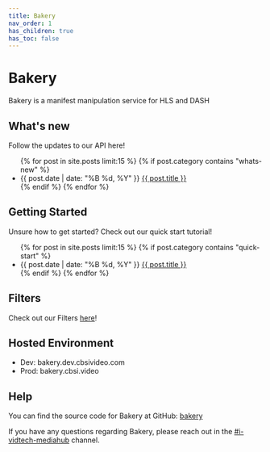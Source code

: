 ```yaml
---
title: Bakery
nav_order: 1
has_children: true
has_toc: false
---
```


# Bakery

Bakery is a manifest manipulation service for HLS and DASH


## What's new

Follow the updates to our API here!

<ul>
  {% for post in site.posts limit:15 %}
	{% if post.category contains "whats-new" %}
    <li>
      <span class="post-date">{{ post.date | date: "%B %d, %Y" }}</span> <a href="{{ site.baseurl }}{{ post.url }}">{{ post.title }}</a>
    </li>
    {% endif %}
  {% endfor %}
</ul>

## Getting Started

Unsure how to get started? Check out our quick start tutorial!
<ul>
  {% for post in site.posts limit:15 %}
	{% if post.category contains "quick-start" %}
    <li>
      <span class="post-date">{{ post.date | date: "%B %d, %Y" }}</span> <a href="{{ site.baseurl }}{{ post.url }}">{{ post.title }}</a>
    </li>
    {% endif %}
  {% endfor %}
</ul>

## Filters

Check out our Filters <a href="/bakery/filters">here</a>!

## Hosted Environment
- Dev: bakery.dev.cbsivideo.com
- Prod: bakery.cbsi.video

## Help

You can find the source code for Bakery at GitHub:
[bakery][bakery]

[bakery]: https://github.com/cbsinteractive/bakery

If you have any questions regarding Bakery, please reach out in the [#i-vidtech-mediahub](slack://channel?team={cbs}&id={i-vidtech-mediahub}) channel.